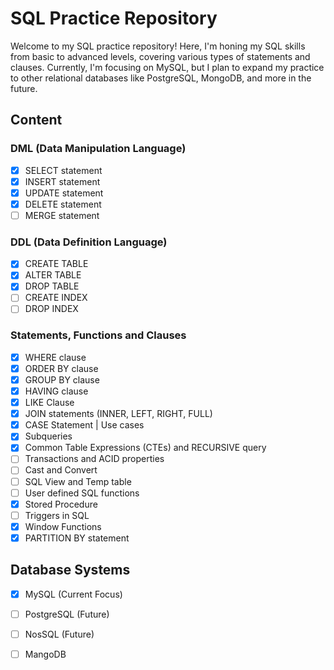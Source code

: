 # SQL Practice Repository

Welcome to my SQL practice repository! Here, I'm honing my SQL skills from basic to advanced levels, covering various types of statements and clauses. Currently, I'm focusing on MySQL, but I plan to expand my practice to other relational databases like PostgreSQL, MongoDB, and more in the future.

## Content

### DML (Data Manipulation Language)
- [x] SELECT statement
- [x] INSERT statement
- [x] UPDATE statement
- [x] DELETE statement
- [ ] MERGE statement

### DDL (Data Definition Language)
- [x] CREATE TABLE
- [x] ALTER TABLE
- [x] DROP TABLE
- [ ] CREATE INDEX
- [ ] DROP INDEX

### Statements, Functions and Clauses
- [x] WHERE clause
- [x] ORDER BY clause
- [x] GROUP BY clause
- [x] HAVING clause
- [x] LIKE Clause
- [x] JOIN statements (INNER, LEFT, RIGHT, FULL)
- [x] CASE Statement | Use cases
- [x] Subqueries
- [x] Common Table Expressions (CTEs) and RECURSIVE query
- [ ] Transactions and ACID properties
- [ ] Cast and Convert
- [ ] SQL View and Temp table
- [ ] User defined SQL functions
- [x] Stored Procedure
- [ ] Triggers in SQL
- [x] Window Functions
- [x] PARTITION BY statement

## Database Systems
- [x] MySQL (Current Focus)
- [ ] PostgreSQL (Future)
- [ ] NosSQL (Future)
- [ ] MangoDB



